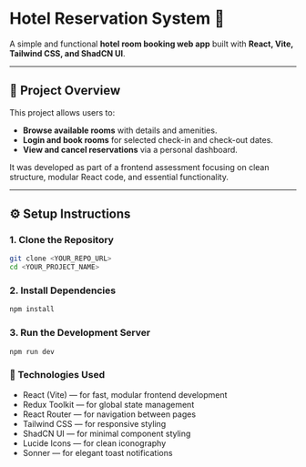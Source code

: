 # Hotel Reservation System 🏨

A simple and functional **hotel room booking web app** built with **React, Vite, Tailwind CSS, and ShadCN UI**.

---

## 🚀 Project Overview

This project allows users to:
- **Browse available rooms** with details and amenities.
- **Login and book rooms** for selected check-in and check-out dates.
- **View and cancel reservations** via a personal dashboard.

It was developed as part of a frontend assessment focusing on clean structure, modular React code, and essential functionality.

---

## ⚙️ Setup Instructions

### 1. Clone the Repository
```bash
git clone <YOUR_REPO_URL>
cd <YOUR_PROJECT_NAME>
``` 
### 2. Install Dependencies
```bash
npm install
```
### 3. Run the Development Server
```bash
npm run dev
```

### 🧩 Technologies Used

- React (Vite) — for fast, modular frontend development
- Redux Toolkit — for global state management
- React Router — for navigation between pages
- Tailwind CSS — for responsive styling
- ShadCN UI — for minimal component styling
- Lucide Icons — for clean iconography
- Sonner — for elegant toast notifications
